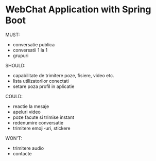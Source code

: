 # WebChat Application with Spring Boot

MUST: 
- conversatie publica 
- conversatii 1 la 1
- grupuri

SHOULD: 
- capabilitate de trimitere poze, fisiere, video etc.
- lista utilizatorilor conectati
- setare poza profil in aplicatie

COULD:
- reactie la mesaje
- apeluri video
- poze facute si trimise instant
- redenumire conversatie
- trimitere emoji-uri, stickere

WON'T:
- trimitere audio
- contacte
